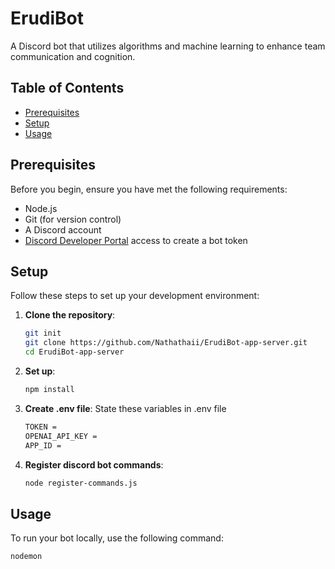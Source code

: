 # ErudiBot

A Discord bot that utilizes algorithms and machine learning to enhance team communication and cognition.

## Table of Contents

- [Prerequisites](#prerequisites)
- [Setup](#setup)
- [Usage](#usage)

## Prerequisites

Before you begin, ensure you have met the following requirements:

- Node.js
- Git (for version control)
- A Discord account
- [Discord Developer Portal](https://discord.com/developers/applications) access to create a bot token

## Setup

Follow these steps to set up your development environment:

1. **Clone the repository**:
   ```bash
   git init
   git clone https://github.com/Nathathaii/ErudiBot-app-server.git
   cd ErudiBot-app-server
   ```

2. **Set up**:
   ```bash
   npm install
   ```

3. **Create .env file**:
   State these variables in .env file
   ```bash
   TOKEN = 
   OPENAI_API_KEY = 
   APP_ID = 
   ```

4. **Register discord bot commands**:
   ```bash
   node register-commands.js
   ```

## Usage
To run your bot locally, use the following command:
   ```bash
   nodemon
   ```

